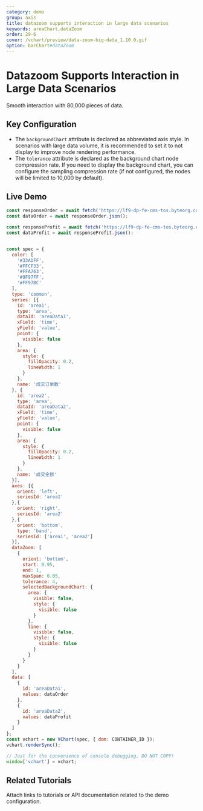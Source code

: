 ```yaml
---
category: demo
group: axis
title: datazoom supports interaction in large data scenarios
keywords: areaChart,dataZoom
order: 29-6
cover: /vchart/preview/data-zoom-big-data_1.10.0.gif
option: barChart#dataZoom
---
```


# Datazoom Supports Interaction in Large Data Scenarios

Smooth interaction with 80,000 pieces of data.

## Key Configuration

- The `backgroundChart` attribute is declared as abbreviated axis style. In scenarios with large data volume, it is recommended to set it to not display to improve node rendering performance.
- The `tolerance` attribute is declared as the background chart node compression rate. If you need to display the background chart, you can configure the sampling compression rate (if not configured, the nodes will be limited to 10,000 by default).

## Live Demo

```javascript livedemo
const responseOrder = await fetch('https://lf9-dp-fe-cms-tos.byteorg.com/obj/bit-cloud/order-count-data.json');
const dataOrder = await responseOrder.json();

const responseProfit = await fetch('https://lf9-dp-fe-cms-tos.byteorg.com/obj/bit-cloud/profit-count-data.json');
const dataProfit = await responseProfit.json();


const spec = {
  color: [
    '#33ADFF',
    '#FFCF33',
    '#FFA763',
    '#9F97FF',
    '#FF97BC'
  ],
  type: 'common',
  series: [{
    id: 'area1',
    type: 'area',
    dataId: 'areaData1',
    xField: 'time',
    yField: 'value',
    point: {
      visible: false
    },
    area: {
      style: {
        fillOpacity: 0.2,
        lineWidth: 1
      }
    },
    name: '成交订单数'
  }, {
    id: 'area2',
    type: 'area',
    dataId: 'areaData2',
    xField: 'time',
    yField: 'value',
    point: {
      visible: false
    },
    area: {
      style: {
        fillOpacity: 0.2,
        lineWidth: 1
      }
    },
    name: '成交金额'
  }],
  axes: [{
    orient: 'left',
    seriesId: 'area1'
  },{
    orient: 'right',
    seriesId: 'area2'
  },{
    orient: 'bottom',
    type: 'band',
    seriesId: ['area1', 'area2']
  }],
  dataZoom: [
    {
      orient: 'bottom',
      start: 0.95,
      end: 1,
      maxSpan: 0.05,
      tolerance: 4,
      selectedBackgroundChart: {
        area: {
          visible: false,
          style: {
            visible: false
          }
        },
        line: {
          visible: false,
          style: {
            visible: false
          }
        }
      }
    }
  ],
  data: [
    {
      id: 'areaData1',
      values: dataOrder
    },
    {
      id: 'areaData2',
      values: dataProfit
    }
  ]
};
const vchart = new VChart(spec, { dom: CONTAINER_ID });
vchart.renderSync();

// Just for the convenience of console debugging, DO NOT COPY!
window['vchart'] = vchart;
```

## Related Tutorials

Attach links to tutorials or API documentation related to the demo configuration.
